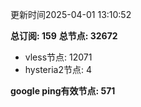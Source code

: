 更新时间2025-04-01 13:10:52

**总订阅: 159**
**总节点: 32672**
- vless节点: 12071
- hysteria2节点: 4

**google ping有效节点: 571**
